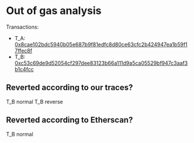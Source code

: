 # Out of gas analysis

Transactions:
- T_A: [0x8cae102bdc5940b05e687b9f81edfc8d80ce63cfc2b424947ea1b59f17ffec8f](https://etherscan.io/tx/0x8cae102bdc5940b05e687b9f81edfc8d80ce63cfc2b424947ea1b59f17ffec8f)
- T_B: [0xc53c69de9d52054cf297dee83123b66a111d9a5ca05529bf947c3aaf3b1c4fcc](https://etherscan.io/tx/0xc53c69de9d52054cf297dee83123b66a111d9a5ca05529bf947c3aaf3b1c4fcc)

## Reverted according to our traces?

T_B normal
T_B reverse

## Reverted according to Etherscan?

T_B normal